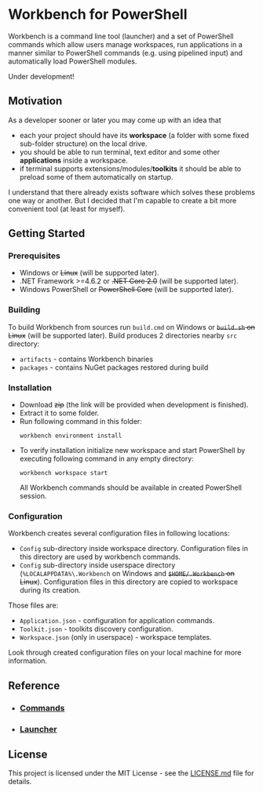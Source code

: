 # Workbench for PowerShell

Workbench is a command line tool (launcher) and a set of PowerShell commands which allow users manage workspaces, run applications in a manner similar to PowerShell commands (e.g. using pipelined input) and automatically load PowerShell modules.

Under development!

## Motivation

As a developer sooner or later you may come up with an idea that 
- each your project should have its **workspace** (a folder with some fixed sub-folder structure) on the local drive.
- you should be able to run terminal, text editor and some other **applications** inside a workspace.
- if terminal supports extensions/modules/**toolkits** it should be able to preload some of them automatically on startup.

I understand that there already exists software which solves these problems one way or another. But I decided that I'm capable to create a bit more convenient tool (at least for myself).


## Getting Started

### Prerequisites

- Windows or ~~Linux~~ (will be supported later).
- .NET Framework >=4.6.2 or ~~.NET Core 2.0~~ (will be supported later).
- Windows PowerShell or ~~PowerShell Core~~ (will be supported later).

### Building

To build Workbench from sources run `build.cmd` on Windows or ~~`build.sh` on Linux~~ (will be supported later).
Build produces 2 directories nearby `src` directory:
- `artifacts` - contains Workbench binaries
- `packages` - contains NuGet packages restored during build

### Installation

- Download ~~zip~~ (the link will be provided when development is finished).
- Extract it to some folder.
- Run following command in this folder:
  ```
  workbench environment install
  ```
- To verify installation initialize new workspace and start PowerShell by executing following command in any empty directory:
  ```
  workbench workspace start
  ```
  All Workbench commands should be available in created PowerShell session.

### Configuration

Workbench creates several configuration files in following locations:
- `Config` sub-directory inside workspace directory. Configuration files in this directory are used by workbench commands.
- `Config` sub-directory inside userspace directory (`%LOCALAPPDATA%\.Workbench` on Windows and ~~`$HOME/.Workbench` on Linux~~). Configuration files in this directory are copied to workspace during its creation.

Those files are:
- `Application.json` - configuration for application commands.
- `Toolkit.json` - toolkits discovery configuration.
- `Workspace.json` (only in userspace) - workspace templates. 

Look through created configuration files on your local machine for more information.

## Reference

 - ### [Commands](doc/Commands.md)

 - ### [Launcher](doc/Launcher.md)

## License

This project is licensed under the MIT License - see the [LICENSE.md](LICENSE.md) file for details.